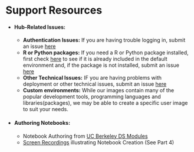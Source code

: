 # Support Resources

- #### Hub-Related Issues:
  - **Authentication Issues:** If you are having trouble logging in, submit an issue [here](https://github.com/cal-icor/cal-icor-hubs/issues)
  - **R or Python packages:** If you need a R or Python package installed, first check [here](user_environments.md) to see if it is already included in the default environment and, if the package is not installed, submit an issue [here](https://github.com/cal-icor/base-user-image/issues)
  - **Other Technical Issues:** IF you are having problems with deployment or other technical issues, submit an issue [here](https://github.com/cal-icor/cal-icor-hubs/issues)
  - **Custom environments:** While our images contain many of the popular development tools, programming languages and libraries(packages), we may be able to create a specific user image to suit your needs.
  
- #### Authoring Notebooks:  
  - Notebook Authoring from [UC Berkeley DS Modules](https://ds-modules.github.io/curriculum-guide/technology/pedagogy-and-technology/notebook-zero.html)
  - [Screen Recordings](https://www.data8.org/zero-to-data-8/authoring/authoring_screen_recordings.html) illustrating Notebook Creation (See Part 4)
